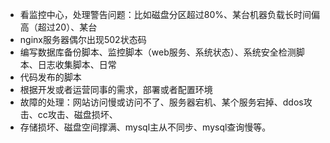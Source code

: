 - 看监控中⼼，处理警告问题：⽐如磁盘分区超过80%、某台机器负载⻓时间偏⾼（超过20）、某台
- nginx服务器偶尔出现502状态码
- 编写数据库备份脚本、监控脚本（web服务、系统状态）、系统安全检测脚本、⽇志收集脚本、⽇常
- 代码发布的脚本
- 根据开发或者运营同事的需求，部署或者配置环境
- 故障的处理：⽹站访问慢或访问不了、服务器宕机、某个服务宕掉、ddos攻击、cc攻击、磁盘损坏、
- 存储损坏、磁盘空间撑满、mysql主从不同步、mysql查询慢等。
